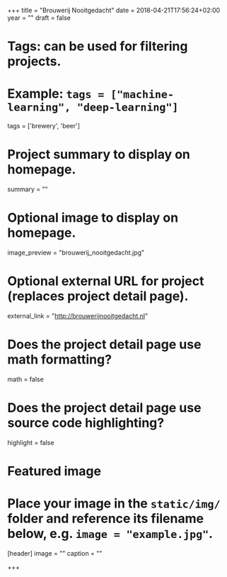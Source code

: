 +++
title = "Brouwerij Nooitgedacht"
date = 2018-04-21T17:56:24+02:00
year = ""
draft = false

# Tags: can be used for filtering projects.
# Example: `tags = ["machine-learning", "deep-learning"]`
tags = ['brewery', 'beer']

# Project summary to display on homepage.
summary = ""

# Optional image to display on homepage.
image_preview = "brouwerij_nooitgedacht.jpg"

# Optional external URL for project (replaces project detail page).
external_link = "http://brouwerijnooitgedacht.nl"

# Does the project detail page use math formatting?
math = false

# Does the project detail page use source code highlighting?
highlight = false

# Featured image
# Place your image in the `static/img/` folder and reference its filename below, e.g. `image = "example.jpg"`.
[header]
image = ""
caption = ""

+++
